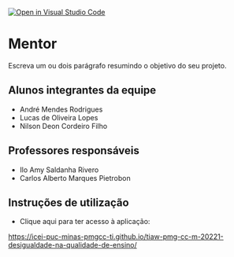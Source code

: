[![Open in Visual Studio Code](https://classroom.github.com/assets/open-in-vscode-c66648af7eb3fe8bc4f294546bfd86ef473780cde1dea487d3c4ff354943c9ae.svg)](https://classroom.github.com/online_ide?assignment_repo_id=7578903&assignment_repo_type=AssignmentRepo)
# Mentor
Escreva um ou dois  parágrafo resumindo o objetivo do seu projeto.

## Alunos integrantes da equipe

* André Mendes Rodrigues
* Lucas de Oliveira Lopes
* Nilson Deon Cordeiro Filho

## Professores responsáveis

* Ilo Amy Saldanha Rivero
* Carlos Alberto Marques Pietrobon

## Instruções de utilização

* Clique aqui para ter acesso à aplicação:

https://icei-puc-minas-pmgcc-ti.github.io/tiaw-pmg-cc-m-20221-desigualdade-na-qualidade-de-ensino/
